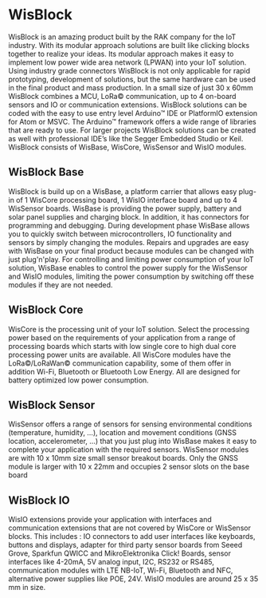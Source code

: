 # WisBlock

<rk-head img="/assets/rakwireless/product-categories/WisBlock.svg" center>

WisBlock is an amazing product built by the RAK company for the IoT industry. With its modular approach solutions are built like clicking blocks together to realize your ideas.
Its modular approach makes it easy to implement low power wide area network (LPWAN) into your IoT solution.
Using industry grade connectors WisBlock is not only applicable for rapid prototyping, development of solutions, but the same hardware can be used in the final product and mass production. 
In a small size of just 30 x 60mm WisBlock combines a MCU, LoRa© communication, up to 4 on-board sensors and IO or communication extensions.
WisBlock solutions can be coded with the easy to use entry level Arduino™ IDE or PlatformIO extension for Atom or MSVC. The Arduino™ framework offers a wide range of libraries that are ready to use. For larger projects WisBlock solutions can be created as well with professional IDE’s like the Segger Embedded Studio or Keil.
WisBlock consists of WisBase, WisCore, WisSensor and WisIO modules.


</rk-head>

## WisBlock Base

<rk-head img="/assets/rakwireless/product-categories/WisBlock-Base.svg">

WisBlock is build up on a WisBase, a platform carrier that allows easy plug-in of 1 WisCore processing board, 1 WisIO interface board and up to 4 WisSensor boards. WisBase is providing the power supply, battery and solar panel supplies and charging block. In addition, it has connectors for programming and debugging. During development phase WisBase allows you to quickly switch between microcontrollers, IO functionality and sensors by simply changing the modules. Repairs and upgrades are easy with WisBase on your final product because modules can be changed with just plug'n'play. For controlling and limiting power consumption of your IoT solution, WisBase enables to control the power supply for the WisSensor and WisIO modules, limiting the power consumption by switching off these modules if they are not needed.


</rk-head>

<rk-products :tags="['wisblock', 'base']" />

## WisBlock Core

<rk-head img="/assets/rakwireless/product-categories/WisBlock-Core.svg">

WisCore is the processing unit of your IoT solution. Select the processing power based on the requirements of your application from a range of processing boards which starts with low single core to high dual core processing power units are available. All WisCore modules have the LoRa©/LoRaWan© communication capability, some of them offer in addition Wi-Fi, Bluetooth or Bluetooth Low Energy. All are designed for battery optimized low power consumption.



</rk-head>

<rk-products :tags="['wisblock', 'core']" />

## WisBlock Sensor

<rk-head img="/assets/rakwireless/product-categories/WisBlock-Sensor.svg">

WisSensor offers a range of sensors for sensing environmental conditions (temperature, humidity, …), location and movement conditions (GNSS location, accelerometer, …) that you just plug into WisBase makes it easy to complete your application with the required sensors. WisSensor modules are with 10 x 10mm size small sensor breakout boards. Only the GNSS module is larger with 10 x 22mm and occupies 2 sensor slots on the base board


</rk-head>

<rk-products :tags="['wisblock', 'sensor']" />

## WisBlock IO

<rk-head img="/assets/rakwireless/product-categories/WisBlock-IO.svg">

WisIO extensions provide your application with interfaces and communication extensions that are not covered by WisCore or WisSensor blocks. 
This includes : IO connectors to add user interfaces like keyboards, buttons and displays, adapter for third party sensor boards from Seeed Grove, Sparkfun QWICC and MikroElektronika Click! Boards, sensor interfaces like 4-20mA, 5V analog input, I2C, RS232 or RS485, communication modules with LTE NB-IoT, Wi-Fi, Bluetooth and NFC, alternative power supplies like POE, 24V. WisIO modules are around 25 x 35 mm in size.


</rk-head>

<rk-products :tags="['wisblock', 'io']" />
